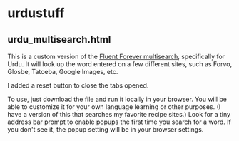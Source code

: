# urdustuff

## urdu_multisearch.html

This is a custom version of the [Fluent Forever multisearch](https://blog.fluent-forever.com/multi-search/), specifically for Urdu. It will look up the word entered on a few different sites, such as Forvo, Glosbe, Tatoeba, Google Images, etc.

I added a reset button to close the tabs opened.

To use, just download the file and run it locally in your browser. You will be able to customize it for your own language learning or other purposes. (I have a version of this that searches my favorite recipe sites.) Look for a tiny address bar prompt to enable popups the first time you search for a word. If you don't see it, the popup setting will be in your browser settings.